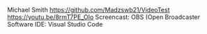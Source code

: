 Michael Smith
https://github.com/Madzswb21/VideoTest
https://youtu.be/8rmT7PE_OIo
Screencast: OBS (Open Broadcaster Software
IDE: Visual Studio Code
